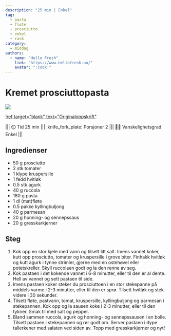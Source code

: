 ```yaml
---
description: "25 min | Enkel"
tag:
  - pasta
  - fløte
  - prosciutto
  - enkel
  - rask
category:
  - middag
authors:
  - name: "Hello Fresh"
    link: "https://www.hellofresh.no/"
    avatar: ":cook:"
---
```


# Kremet prosciuttopasta

![](/static/kremet-prosciuttopasta/kremet-prosciuttopasta-c.webp)

[!ref target="blank" text="Originaloppskrift"](https://www.hellofresh.no/recipes/kremet-prosciuttopasta-65f2f3ae1d9f403b835aee24)

<!-- dprint-ignore-start -->
||| :timer_clock: Tid
25 min
||| :knife_fork_plate: Porsjoner
2
||| :cook: Vanskelighetsgrad
Enkel
|||
<!-- dprint-ignore-end -->

## Ingredienser

- 50 g prosciutto
- 2 stk tomater
- 1 klype kruspersille
- 1 fedd hvitløk
- 0.5 stk agurk
- 40 g ruccola
- 180 g pasta
- 1 dl (mat)fløte
- 0.5 pakke kyllingbuljong
- 40 g parmesan
- 20 g honning- og sennepssaus
- 20 g gresskarkjerner

## Steg

1. Kok opp en stor kjele med vann og tilsett litt salt. Imens vannet koker, kutt opp
   prosciutto, tomater og kruspersille i grove biter. Finhakk hvitløk og kutt agurk i
   tynne strimler, gjerne med en ostehøvel eller potetskreller. Skyll ruccolaen godt og
   la den renne av seg.
2. Kok pastaen i det kokende vannet i 6-8 minutter, eller til den er al dente. Hell av
   vannet og sett pastaen til side.
3. Imens pastaen koker steker du prosciuttoen i en stor stekepanne på middels varme i
   2-3 minutter, eller til den er sprø. Tilsett hvitløk og stek videre i 30 sekunder.
4. Tilsett fløte, pastvann, tomat, kruspersille, kyllingbuljong og parmesan i
   stekepannen. Kok opp og la sausen koke i 2-3 minutter, eller til den tykner. Smak til
   med salt og pepper.
5. Bland sammen ruccola, agurk og honning- og sennepssausen i en bolle. Tilsett pastaen
   i stekepannen og rør godt om. Server pastaen i dype tallerkener med salaten ved siden
   av. Topp med gresskarkjerner og nyt!

<script type="application/ld+json">
{
  "@context": "https://schema.org/",
  "@type": "Recipe",
  "name": "Kremet prosciuttopasta",
  "image": "/static/kremet-prosciuttopasta/kremet-prosciuttopasta-c.webp",
  "author": {
    "@type": "Organization",
    "name": "Hello Fresh"
  },
  "datePublished": "2024-05-30",
  "description": "25 min | Enkel",
  "prepTime": "PT15M",
  "cookTime": "PT10M",
  "totalTime": "PT25M",
  "recipeYield": "2 porsjoner",
  "recipeCategory": "Middag",
  "recipeCuisine": "Italiensk",
  "keywords": "prosciutto, kylling, pasta, middag, rask, enkel",
  "recipeIngredient": [
    "50 g prosciutto",
    "2 stk tomater",
    "1 klype kruspersille",
    "1 fedd hvitløk",
    "0.5 stk agurk",
    "40 g ruccola",
    "180 g pasta",
    "1 dl matfløte",
    "0.5 pakke kyllingbuljong",
    "40 g parmesan",
    "20 g honning- og sennepssaus",
    "20 g gresskarkjerner"
  ],
  "recipeInstructions": [
    {
      "@type": "HowToStep",
      "text": "Kok opp en stor kjele med vann og tilsett litt salt. Imens vannet koker, kutt opp prosciutto, tomater og kruspersille i grove biter. Finhakk hvitløk og kutt agurk i tynne strimler, gjerne med en ostehøvel eller potetskreller. Skyll ruccolaen godt og la den renne av seg."
    },
    {
      "@type": "HowToStep",
      "text": "Kok pastaen i det kokende vannet i 6-8 minutter, eller til den er al dente. Hell av vannet og sett pastaen til side."
    },
    {
      "@type": "HowToStep",
      "text": "Imens pastaen koker steker du prosciuttoen i en stor stekepanne på middels varme i 2-3 minutter, eller til den er sprø. Tilsett hvitløk og stek videre i 30 sekunder."
    },
    {
      "@type": "HowToStep",
      "text": "Tilsett fløte, pastavann, tomat, kruspersille, kyllingbuljong og parmesan i stekepannen. Kok opp og la sausen koke i 2-3 minutter, eller til den tykner. Smak til med salt og pepper."
    },
    {
      "@type": "HowToStep",
      "text": "Bland sammen ruccola, agurk og honning- og sennepssausen i en bolle. Tilsett pastaen i stekepannen og rør godt om. Server pastaen i dype tallerkener med salaten ved siden av. Topp med gresskarkjerner og nyt!"
    }
  ]
}
</script>
